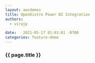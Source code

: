 ```yaml
---
layout: awsdemos
title: OpenDistro Power BI Integration 
authors: 
  - virajp

date:   2021-05-17 01:01:01 -0700
categories: feature-demo
---
```


<h3>{{ page.title }}</h3>